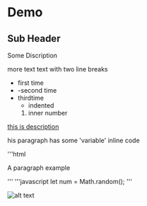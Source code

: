 # Demo
## Sub Header
Some Discription

more text text with two line breaks
- first time
- -second time
- thirdtime
  -  indented
    1. inner number
 
[this is description](htttp://www.github.com)

his paragraph has some 'variable' inline code

'''html
<p>A paragraph example</p>
'''
'''javascript
let num = Math.random();
'''

![alt text](http://picsum.photo/200/200)
